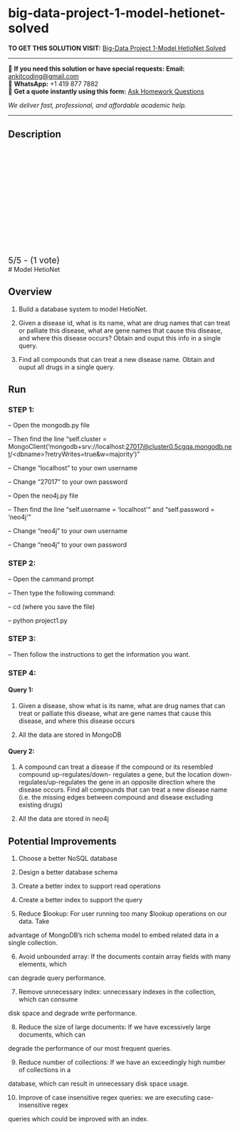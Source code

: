 # big-data-project-1-model-hetionet-solved
**TO GET THIS SOLUTION VISIT:** [Big-Data Project 1-Model HetioNet Solved](https://www.ankitcodinghub.com/product/big-data-project-1-model-hetionet-solved/)


---

📩 **If you need this solution or have special requests:** **Email:** ankitcoding@gmail.com  
📱 **WhatsApp:** +1 419 877 7882  
📄 **Get a quote instantly using this form:** [Ask Homework Questions](https://www.ankitcodinghub.com/services/ask-homework-questions/)

*We deliver fast, professional, and affordable academic help.*

---

<h2>Description</h2>



<div class="kk-star-ratings kksr-auto kksr-align-center kksr-valign-top" data-payload="{&quot;align&quot;:&quot;center&quot;,&quot;id&quot;:&quot;98886&quot;,&quot;slug&quot;:&quot;default&quot;,&quot;valign&quot;:&quot;top&quot;,&quot;ignore&quot;:&quot;&quot;,&quot;reference&quot;:&quot;auto&quot;,&quot;class&quot;:&quot;&quot;,&quot;count&quot;:&quot;1&quot;,&quot;legendonly&quot;:&quot;&quot;,&quot;readonly&quot;:&quot;&quot;,&quot;score&quot;:&quot;5&quot;,&quot;starsonly&quot;:&quot;&quot;,&quot;best&quot;:&quot;5&quot;,&quot;gap&quot;:&quot;4&quot;,&quot;greet&quot;:&quot;Rate this product&quot;,&quot;legend&quot;:&quot;5\/5 - (1 vote)&quot;,&quot;size&quot;:&quot;24&quot;,&quot;title&quot;:&quot;Big-Data Project 1-Model HetioNet Solved&quot;,&quot;width&quot;:&quot;138&quot;,&quot;_legend&quot;:&quot;{score}\/{best} - ({count} {votes})&quot;,&quot;font_factor&quot;:&quot;1.25&quot;}">

<div class="kksr-stars">

<div class="kksr-stars-inactive">
            <div class="kksr-star" data-star="1" style="padding-right: 4px">


<div class="kksr-icon" style="width: 24px; height: 24px;"></div>
        </div>
            <div class="kksr-star" data-star="2" style="padding-right: 4px">


<div class="kksr-icon" style="width: 24px; height: 24px;"></div>
        </div>
            <div class="kksr-star" data-star="3" style="padding-right: 4px">


<div class="kksr-icon" style="width: 24px; height: 24px;"></div>
        </div>
            <div class="kksr-star" data-star="4" style="padding-right: 4px">


<div class="kksr-icon" style="width: 24px; height: 24px;"></div>
        </div>
            <div class="kksr-star" data-star="5" style="padding-right: 4px">


<div class="kksr-icon" style="width: 24px; height: 24px;"></div>
        </div>
    </div>

<div class="kksr-stars-active" style="width: 138px;">
            <div class="kksr-star" style="padding-right: 4px">


<div class="kksr-icon" style="width: 24px; height: 24px;"></div>
        </div>
            <div class="kksr-star" style="padding-right: 4px">


<div class="kksr-icon" style="width: 24px; height: 24px;"></div>
        </div>
            <div class="kksr-star" style="padding-right: 4px">


<div class="kksr-icon" style="width: 24px; height: 24px;"></div>
        </div>
            <div class="kksr-star" style="padding-right: 4px">


<div class="kksr-icon" style="width: 24px; height: 24px;"></div>
        </div>
            <div class="kksr-star" style="padding-right: 4px">


<div class="kksr-icon" style="width: 24px; height: 24px;"></div>
        </div>
    </div>
</div>


<div class="kksr-legend" style="font-size: 19.2px;">
            5/5 - (1 vote)    </div>
    </div>
# Model HetioNet

## Overview

1. Build a database system to model HetioNet.

2. Given a disease id, what is its name, what are drug names that can treat or palliate this disease, what are gene names that cause this disease, and where this disease occurs? Obtain and ouput this info in a single query.

3. Find all compounds that can treat a new disease name. Obtain and ouput all drugs in a single query.

## Run

### STEP 1:

– Open the mongodb.py file

– Then find the line “self.cluster = MongoClient(‘mongodb+srv://localhost:27017@cluster0.5cgqa.mongodb.net/&lt;dbname&gt;?retryWrites=true&amp;w=majority’)”

– Change “localhost” to your own username

– Change “27017” to your own password

– Open the neo4j.py file

– Then find the line “self.username = ‘localhost'” and “self.password = ‘neo4j'”

– Change “neo4j” to your own username

– Change “neo4j” to your own password

### STEP 2:

– Open the cammand prompt

– Then type the following command:

– cd (where you save the file)

– python project1.py

### STEP 3:

– Then follow the instructions to get the information you want.

### STEP 4:

#### Query 1:

1. Given a disease, show what is its name, what are drug names that can treat or palliate this disease, what are gene names that cause this disease, and where this disease occurs

2. All the data are stored in MongoDB

#### Query 2:

1. A compound can treat a disease if the compound or its resembled compound up-regulates/down- regulates a gene, but the location down-regulates/up-regulates the gene in an opposite direction where the disease occurs. Find all compounds that can treat a new disease name (i.e. the missing edges between compound and disease excluding existing drugs)

2. All the data are stored in neo4j

## Potential Improvements

1. Choose a better NoSQL database

2. Design a better database schema

3. Create a better index to support read operations

4. Create a better index to support the query

5. Reduce $lookup: For user running too many $lookup operations on our data. Take

advantage of MongoDB’s rich schema model to embed related data in a single collection.

6. Avoid unbounded array: If the documents contain array fields with many elements, which

can degrade query performance.

7. Remove unnecessary index: unnecessary indexes in the collection, which can consume

disk space and degrade write performance.

8. Reduce the size of large documents: If we have excessively large documents, which can

degrade the performance of our most frequent queries.

9. Reduce number of collections: If we have an exceedingly high number of collections in a

database, which can result in unnecessary disk space usage.

10. Improve of case insensitive regex queries: we are executing case-insensitive regex

queries which could be improved with an index.
